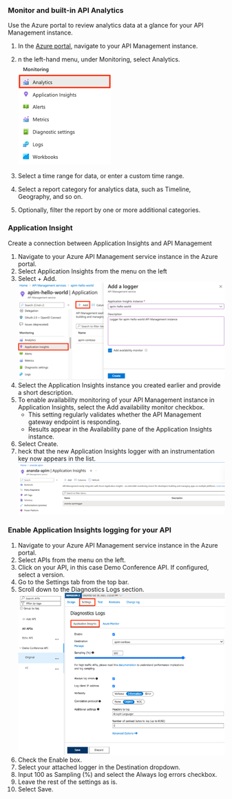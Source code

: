 ### Monitor and built-in API Analytics
Use the Azure portal to review analytics data at a glance for your API Management instance.
1. In the [Azure portal](https://portal.azure.com/), navigate to your API Management instance.
2. n the left-hand menu, under Monitoring, select Analytics.
![Analytics](./assets/monitoring-menu-analytics.png)

3. Select a time range for data, or enter a custom time range.
4. Select a report category for analytics data, such as Timeline, Geography, and so on.
5. Optionally, filter the report by one or more additional categories.

### Application Insight
Create a connection between Application Insights and API Management
1. Navigate to your Azure API Management service instance in the Azure portal.
2. Select Application Insights from the menu on the left
3. Select + Add.
![Appication Insignt](./assets/apim-app-insights-logger-1.png)
4. Select the Application Insights instance you created earlier and provide a short description.
5. To enable availability monitoring of your API Management instance in Application Insights, select the Add availability monitor checkbox.
    * This setting regularly validates whether the API Management gateway endpoint is responding.
    * Results appear in the Availability pane of the Application Insights instance.
6. Select Create.
7. heck that the new Application Insights logger with an instrumentation key now appears in the list.
![APIM Application Insight](./assets/apim-app-insignt-logger-2.png)

### Enable Application Insights logging for your API
1. Navigate to your Azure API Management service instance in the Azure portal.
2. Select APIs from the menu on the left.
3. Click on your API, in this case Demo Conference API. If configured, select a version.
4. Go to the Settings tab from the top bar.
5. Scroll down to the Diagnostics Logs section.
![APIM Application Insight](./assets/apim-app-insights-api-3.png)
6. Check the Enable box.
7. Select your attached logger in the Destination dropdown.
8. Input 100 as Sampling (%) and select the Always log errors checkbox.
9. Leave the rest of the settings as is.
10. Select Save.

